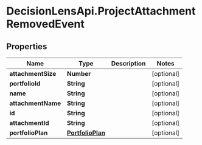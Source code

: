# DecisionLensApi.ProjectAttachmentRemovedEvent

## Properties
Name | Type | Description | Notes
------------ | ------------- | ------------- | -------------
**attachmentSize** | **Number** |  | [optional] 
**portfolioId** | **String** |  | [optional] 
**name** | **String** |  | [optional] 
**attachmentName** | **String** |  | [optional] 
**id** | **String** |  | [optional] 
**attachmentId** | **String** |  | [optional] 
**portfolioPlan** | [**PortfolioPlan**](PortfolioPlan.md) |  | [optional] 


